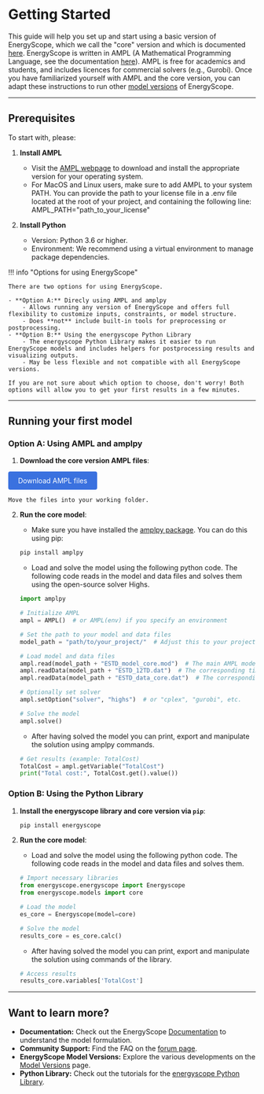 # Getting Started

This guide will help you set up and start using a basic version of EnergyScope, which we call the "core" version and which is documented [here](../explanation/core_version_documentation.md). EnergyScope is written in AMPL (A Mathematical Programming Language, see the documentation [here](https://dev.ampl.com/ampl/books/index.html#ampl-a-modeling-language-for-mathematical-programming)). AMPL is free for academics and students, and includes licences for commercial solvers (e.g., Gurobi). Once you have familiarized yourself with AMPL and the core version, you can adapt these instructions to run other [model versions](../models/index.md) of EnergyScope.

---

## Prerequisites

To start with, please:

1. **Install AMPL**

    - Visit the [AMPL webpage](https://dev.ampl.com/ampl/install.html) to download and install the appropriate version for your operating system. 
    - For MacOS and Linux users, make sure to add AMPL to your system PATH. You can provide the path to your license file in a .env file located at the root of your project, and containing the following line: AMPL_PATH="path_to_your_license"

2. **Install Python**

    - Version: Python 3.6 or higher.
    - Environment: We recommend using a virtual environment to manage package dependencies.


!!! info "Options for using EnergyScope"

	There are two options for using EnergyScope. 

    - **Option A:** Direcly using AMPL and amplpy
     	- Allows running any version of EnergyScope and offers full flexibility to customize inputs, constraints, or model structure. 
     	- Does **not** include built-in tools for preprocessing or postprocessing. 
    - **Option B:** Using the energyscope Python Library
    	- The energyscope Python Library makes it easier to run EnergyScope models and includes helpers for postprocessing results and visualizing outputs. 
    	- May be less flexible and not compatible with all EnergyScope versions.

	If you are not sure about which option to choose, don't worry! Both options will allow you to get your first results in a few minutes.

---

## Running your first model

### Option A: Using AMPL and amplpy

1. **Download the core version AMPL files**:

    <div style="text-align: center;">
  <a href='https://gitlab.com/energyscope/energyscope/-/raw/main/docs/assets/ES-core.zip?ref_type=heads&inline=false' target="_blank" 
     style="padding: 10px 20px; background-color:rgb(58, 113, 223); color: white; 
            text-decoration: none; border-radius: 4px; display: inline-block;">
    Download AMPL files
  </a>
</div>

	Move the files into your working folder. 

2. **Run the core model**:
    
    - Make sure you have installed the [amplpy package](https://amplpy.ampl.com/en/latest/). You can do this using pip: 

    ```bash
    pip install amplpy
    ```

    - Load and solve the model using the following python code. The following code reads in the model and data files and solves them using the open-source solver Highs. 

    ```python
    import amplpy

    # Initialize AMPL
    ampl = AMPL()  # or AMPL(env) if you specify an environment

    # Set the path to your model and data files
    model_path = "path/to/your_project/"  # Adjust this to your project path

    # Load model and data files
    ampl.read(model_path + "ESTD_model_core.mod")  # The main AMPL model
    ampl.readData(model_path + "ESTD_12TD.dat")  # The corresponding timeseries file
    ampl.readData(model_path + "ESTD_data_core.dat")  # The corresponding data file

    # Optionally set solver
    ampl.setOption("solver", "highs")  # or "cplex", "gurobi", etc.

    # Solve the model
    ampl.solve()
    ```
    
    - After having solved the model you can print, export and manipulate the solution using amplpy commands. 
    
    ```python
    # Get results (example: TotalCost)
    TotalCost = ampl.getVariable("TotalCost")
    print("Total cost:", TotalCost.get().value())
    ```


### Option B: Using the Python Library


1. **Install the energyscope library and core version via `pip`**:

    ```bash
    pip install energyscope
    ```

2. **Run the core model**:

    - Load and solve the model using the following python code. The following code reads in the model and data files and solves them. 
    
    ```python
    # Import necessary libraries
    from energyscope.energyscope import Energyscope
    from energyscope.models import core

    # Load the model
    es_core = Energyscope(model=core)

    # Solve the model
    results_core = es_core.calc()
    ```
    
    - After having solved the model you can print, export and manipulate the solution using commands of the library. 

    ```python
    # Access results
    results_core.variables['TotalCost']
    ```

---

## Want to learn more?

- **Documentation:** Check out the EnergyScope [Documentation](../explanation/index.md) to understand the model formulation.
- **Community Support:** Find the FAQ on the [forum page](https://forum.energyscope.net/).
- **EnergyScope Model Versions:** Explore the various developments on the [Model Versions](../models/index.md) page.
- **Python Library:** Check out the tutorials for the [energyscope Python Library](../library/index.md).
